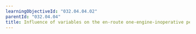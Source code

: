 ```yaml
---
learningObjectiveId: "032.04.04.02"
parentId: "032.04.04"
title: Influence of variables on the en-route one-engine-inoperative performance
---
```

